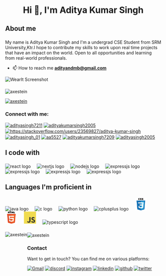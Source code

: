 <h1 align="center">Hi 👋, I'm Aditya Kumar Singh</h1>

###

<h2 align="left">About me</h2>

###

<p align="left">My name is Aditya Kumar Singh and I'm a undergrad CSE Student from SRM University,Ktr.I hope to contribute my skills to work upon real time projects that have an impact on the world. Open to all opportunities and learning from real-world professionals.
  
- 📫 How to reach me **adityandmb@gmail.com**

</p> 

<img src="https://github.com/user-attachments/assets/05e2d8d3-fe5f-40e5-a4a7-7bf225fd28ac" alt="WearIt Screenshot" height="215" width="900" />

###

<p align="left"> <img src="https://komarev.com/ghpvc/?username=axestein&label=Profile%20views&color=0e75b6&style=flat" alt="axestein" /> </p>

<p align="left"> <a href="https://github.com/ryo-ma/github-profile-trophy"><img src="https://github-profile-trophy.vercel.app/?username=axestein" alt="axestein" /></a> </p>

###

<h3 align="left">Connect with me:</h3>
<p align="left">
<a href="https://twitter.com/adityasingh7211" target="blank"><img align="center" src="https://raw.githubusercontent.com/rahuldkjain/github-profile-readme-generator/master/src/images/icons/Social/twitter.svg" alt="adityasingh7211" height="30" width="40" /></a>
<a href="https://linkedin.com/in/adityakumarsingh2005" target="blank"><img align="center" src="https://raw.githubusercontent.com/rahuldkjain/github-profile-readme-generator/master/src/images/icons/Social/linked-in-alt.svg" alt="adityakumarsingh2005" height="30" width="40" /></a>
<a href="https://stackoverflow.com/users/https://stackoverflow.com/users/23569827/aditya-kumar-singh" target="blank"><img align="center" src="https://raw.githubusercontent.com/rahuldkjain/github-profile-readme-generator/master/src/images/icons/Social/stack-overflow.svg" alt="https://stackoverflow.com/users/23569827/aditya-kumar-singh" height="30" width="40" /></a>
<a href="https://www.codechef.com/users/adityasingh_01" target="blank"><img align="center" src="https://cdn.jsdelivr.net/npm/simple-icons@3.1.0/icons/codechef.svg" alt="adityasingh_01" height="30" width="40" /></a>
<a href="https://www.hackerrank.com/aa5527" target="blank"><img align="center" src="https://raw.githubusercontent.com/rahuldkjain/github-profile-readme-generator/master/src/images/icons/Social/hackerrank.svg" alt="aa5527" height="30" width="40" /></a>
<a href="https://www.leetcode.com/adityakumarsingh7209" target="blank"><img align="center" src="https://raw.githubusercontent.com/rahuldkjain/github-profile-readme-generator/master/src/images/icons/Social/leet-code.svg" alt="adityakumarsingh7209" height="30" width="40" /></a>
<a href="https://auth.geeksforgeeks.org/user/adityasingh2005" target="blank"><img align="center" src="https://raw.githubusercontent.com/rahuldkjain/github-profile-readme-generator/master/src/images/icons/Social/geeks-for-geeks.svg" alt="adityasingh2005" height="30" width="40" /></a>
</p>

###

<h2 align="left">I code with</h2>

###

<div align="left">
  <img src="https://cdn.jsdelivr.net/gh/devicons/devicon/icons/react/react-original.svg" height="40" alt="react logo"  />
  <img width="12" />
  <img src="https://cdn.jsdelivr.net/gh/devicons/devicon/icons/nextjs/nextjs-original.svg" height="40" alt="nextjs logo"  />
  <img width="12" />
  <img src="https://cdn.jsdelivr.net/gh/devicons/devicon/icons/nodejs/nodejs-original.svg" height="40" alt="nodejs logo"  />
  <img width="12" />
  <img src="https://cdn.jsdelivr.net/gh/devicons/devicon@latest/icons/express/express-original.svg" height="40" alt="expressjs logo" />
  <img width="12" />
  <img src="https://cdn.jsdelivr.net/gh/devicons/devicon@latest/icons/mongodb/mongodb-original-wordmark.svg" height="40" alt="expressjs logo" />
  <img width="12" />
  <img src="https://cdn.jsdelivr.net/gh/devicons/devicon@latest/icons/tailwindcss/tailwindcss-original.svg" height="40" alt="expressjs logo" />
  <img width="12" />
  <img src="https://cdn.jsdelivr.net/gh/devicons/devicon@latest/icons/figma/figma-original.svg" height="40" alt="expressjs logo"/>
  <img width="12" />
</div>

<h2 align="left">Languages I'm proficient in</h2>

###

<div align="left">
  <img src="https://cdn.jsdelivr.net/gh/devicons/devicon/icons/java/java-original.svg" height="40" alt="java logo"  />
  <img width="12" />
  <img src="https://cdn.jsdelivr.net/gh/devicons/devicon/icons/c/c-original.svg" height="40" alt="c logo"  />
  <img width="12" />
  <img src="https://cdn.jsdelivr.net/gh/devicons/devicon/icons/python/python-original.svg" height="40" alt="python logo"  />
  <img width="12" />
  <img src="https://cdn.jsdelivr.net/gh/devicons/devicon/icons/cplusplus/cplusplus-original.svg" height="40" alt="cplusplus logo"  />
  <img width="12" />
  <img src="https://github.com/devicons/devicon/blob/v2.16.0/icons/css3/css3-original-wordmark.svg" height="40" alt="css logo" />
  <img width="12" />
  <img src="https://github.com/devicons/devicon/blob/v2.16.0/icons/html5/html5-original-wordmark.svg" height="40" alt="html logo" />
  <img width="12" />
  <img src="https://github.com/devicons/devicon/blob/v2.16.0/icons/javascript/javascript-original.svg" height="40" alt=javascript logo" />
  <img width="12" />
  <img src="https://cdn.jsdelivr.net/gh/devicons/devicon/icons/typescript/typescript-original.svg" height="40" alt="typescript logo"  />
  <img width="12" />
</div>

###
<p><img align="left" src="https://gitmystat.vercel.app/user?theme=light&username=Axestein" alt="axestein"  height="200" /></p>

<p><img align="center" src="https://github-readme-streak-stats.herokuapp.com/?user=axestein&" alt="axestein" /></p>

### Contact

Want to get in touch? You can find me on various platforms:

<div align="left">
    <a href="mailto:adityandmb@gmail.com"><img alt="Gmail" src="https://img.shields.io/badge/Email-Contact-D14836?style=for-the-badge&logo=gmail&logoColor=white"></a>
    <a href="https://discord.gg/adityasingh7209"><img alt="discord" src="https://img.shields.io/badge/Discord-Contact-5865F2?style=for-the-badge"></a>
    <a href="https://instagram.com/adityasingh7209"><img alt="instagram" src="https://img.shields.io/badge/Instagram-Follow-FF0069?style=for-the-badge"></a>
    <a href="https://linkedin.com/in/adityakumarsingh2005"><img alt="linkedin" src="https://img.shields.io/badge/LinkedIn-Connect-0077B5?style=for-the-badge"></a>
    <a href="https://github.com/Axestein"><img alt="github" src="https://img.shields.io/badge/Github-Contact-000000?style=for-the-badge"></a>
    <a href="https://x.com/adityasingh7211"><img alt="twitter" src="https://img.shields.io/badge/Twitter-Contact-1D9BF0?style=for-the-badge"></a>
</div>

